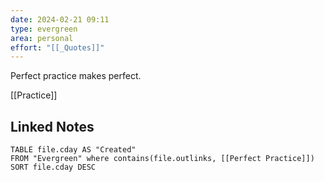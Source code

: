 ```yaml
---
date: 2024-02-21 09:11
type: evergreen
area: personal
effort: "[[_Quotes]]"
---
```


Perfect practice makes perfect. 

[[Practice]]



## Linked Notes
```dataview
TABLE file.cday AS "Created"
FROM "Evergreen" where contains(file.outlinks, [[Perfect Practice]])
SORT file.cday DESC
```
